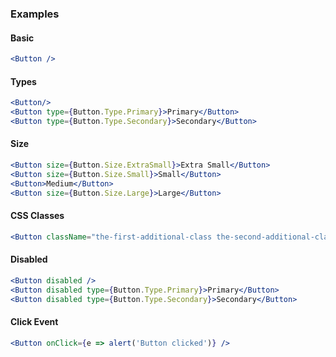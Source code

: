 ### Examples

#### Basic

```jsx
<Button />
```

#### Types

```jsx
<Button/>
<Button type={Button.Type.Primary}>Primary</Button>
<Button type={Button.Type.Secondary}>Secondary</Button>
```

#### Size

```jsx
<Button size={Button.Size.ExtraSmall}>Extra Small</Button>
<Button size={Button.Size.Small}>Small</Button>
<Button>Medium</Button>
<Button size={Button.Size.Large}>Large</Button>
```


#### CSS Classes

```jsx
<Button className="the-first-additional-class the-second-additional-class" />
```

#### Disabled

```jsx
<Button disabled />
<Button disabled type={Button.Type.Primary}>Primary</Button>
<Button disabled type={Button.Type.Secondary}>Secondary</Button>
```

#### Click Event

```jsx
<Button onClick={e => alert('Button clicked')} />
```

